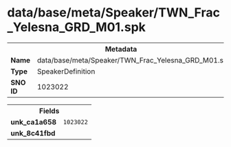 <h1>data/base/meta/Speaker/TWN_Frac_Yelesna_GRD_M01.spk</h1><table><tr><th colspan="100%">Metadata</th></tr><tr><td><b>Name</b></td><td>data/base/meta/Speaker/TWN_Frac_Yelesna_GRD_M01.spk</td></tr><tr><td><b>Type</b></td><td>SpeakerDefinition</td></tr><tr><td><b>SNO ID</b></td><td>1023022</td></tr></table>

<table><tr><th colspan="100%">Fields</th></tr><tr><td><b>unk_ca1a658</b></td><td><code>1023022</code></td></tr><tr><td><b>unk_8c41fbd</b></td><td></td></tr></table>

